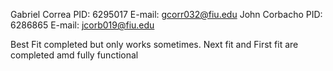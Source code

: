 Gabriel Correa PID: 6295017 E-mail: gcorr032@fiu.edu John Corbacho PID: 6286865 E-mail: jcorb019@fiu.edu

Best Fit completed but only works sometimes. Next fit and First fit are completed amd fully functional
